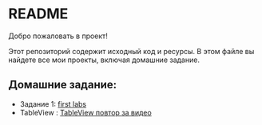 # README

Добро пожаловать в проект!

Этот репозиторий содержит исходный код и ресурсы. В этом файле вы найдете все мои проекты, включая домашние задание.

## Домашние задание:

- Задание 1: [first labs](https://github.com/personnna/mobydev/tree/main/Labs)
- TableView : [TableView повтор за видео](https://github.com/personnna/mobydev/tree/main/tableview)
